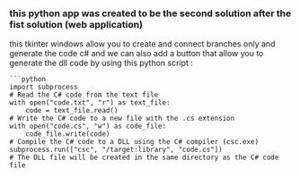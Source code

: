### this python app was created to be the second  solution after  the fist solution (web application)
this tkinter windows allow you to create and connect branches only and generate the code c# and we can also add a button that allow you to generate the dll code by using this python script :

	```python
    import subprocess
    # Read the C# code from the text file
	with open("code.txt", "r") as text_file:
	    code = text_file.read()
	# Write the C# code to a new file with the .cs extension
	with open("code.cs", "w") as code_file:
	    code_file.write(code)
	# Compile the C# code to a DLL using the C# compiler (csc.exe)
	subprocess.run(["csc", "/target:library", "code.cs"])
	# The DLL file will be created in the same directory as the C# code file
